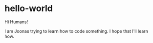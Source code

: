 # hello-world

Hi Humans!

I am Joonas trying to learn how to code something.
I hope that I'll learn how.

